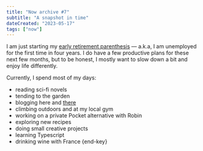 ```yaml
---
title: "Now archive #7"
subtitle: "A snapshot in time"
dateCreated: "2023-05-17"
tags: ["now"]
---
```


I am just starting my [early retirement parenthesis](/posts/29-time-for-a-break/) — a.k.a, I am unemployed for the first time in four years. I do have a few productive plans for these next few months, but to be honest, I mostly want to slow down a bit and enjoy life differently.

Currently, I spend most of my days:

- reading sci-fi novels
- tending to the garden
- blogging here and [there](https://eaudepoisson.com/)
- climbing outdoors and at my local gym
- working on a private Pocket alternative with Robin
- exploring new recipes
- doing small creative projects
- learning Typescript
- drinking wine with France {end-key}
